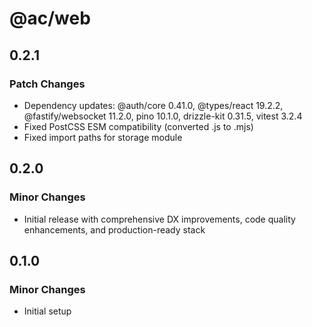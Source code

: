 # @ac/web

## 0.2.1

### Patch Changes

- Dependency updates: @auth/core 0.41.0, @types/react 19.2.2, @fastify/websocket 11.2.0, pino 10.1.0, drizzle-kit 0.31.5, vitest 3.2.4
- Fixed PostCSS ESM compatibility (converted .js to .mjs)
- Fixed import paths for storage module

## 0.2.0

### Minor Changes

- Initial release with comprehensive DX improvements, code quality enhancements, and production-ready stack

## 0.1.0

### Minor Changes

- Initial setup
